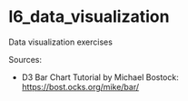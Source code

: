 # l6_data_visualization
Data visualization exercises

Sources:
* D3 Bar Chart Tutorial by Michael Bostock: https://bost.ocks.org/mike/bar/
